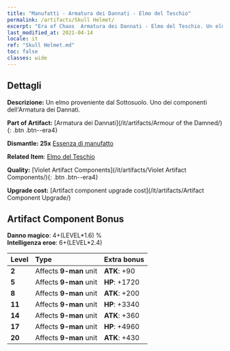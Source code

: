 ```yaml
---
title: "Manufatti - Armatura dei Dannati - Elmo del Teschio"
permalink: /artifacts/Skull Helmet/
excerpt: "Era of Chaos  Armatura dei Dannati - Elmo del Teschio. Un elmo proveniente dal Sottosuolo. Uno dei componenti dell'Armatura dei Dannati."
last_modified_at: 2021-04-14
locale: it
ref: "Skull Helmet.md"
toc: false
classes: wide
---
```




## Dettagli

 **Descrizione:** Un elmo proveniente dal Sottosuolo. Uno dei componenti dell'Armatura dei Dannati.

 **Part of Artifact:** [Armatura dei Dannati](/it/artifacts/Armour of the Damned/){: .btn .btn--era4}

 **Dismantle: 25x** [Essenza di manufatto](/it/Items/con_905/)

 **Related Item**: [Elmo del Teschio](/it/Items/art_123/)

 **Quality:** [Violet Artifact Components](/it/artifacts/Violet Artifact Components/){: .btn .btn--era4}

 **Upgrade cost:** [Artifact component upgrade cost](/it/artifacts/Artifact Component Upgrade/)

## Artifact Component Bonus

  **Danno magico**: 4+(LEVEL\*1.6) %<br/>**Intelligenza eroe**: 6+(LEVEL\*2.4)

  |  Level  | Type |    Extra bonus  | 
  |:--------|:-----|:----------------| 
  | **2** | Affects **9-man** unit | **ATK**: +90 | 
  | **5** | Affects **9-man** unit | **HP**: +1720 | 
  | **8** | Affects **9-man** unit | **ATK**: +200 | 
  | **11** | Affects **9-man** unit | **HP**: +3340 | 
  | **14** | Affects **9-man** unit | **ATK**: +360 | 
  | **17** | Affects **9-man** unit | **HP**: +4960 | 
  | **20** | Affects **9-man** unit | **ATK**: +430 | 
